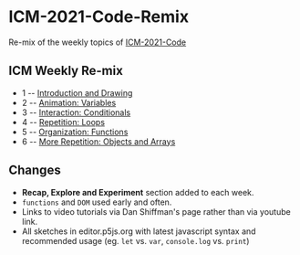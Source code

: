 # ICM-2021-Code-Remix
Re-mix of the weekly topics of [ICM-2021-Code](https://github.com/ITPNYU/ICM-2021-Code)

## ICM Weekly Re-mix

* 1 -- [Introduction and Drawing](weeks/01_intro.md)
* 2 -- [Animation: Variables](weeks/02_animation.md)
* 3 -- [Interaction: Conditionals](weeks/03_interaction.md)
* 4 -- [Repetition: Loops](weeks/04_loops.md)
* 5 -- [Organization: Functions](weeks/05_functions.md)
* 6 -- [More Repetition: Objects and Arrays](weeks/06_objects.md)
<!-- * 7 -- [The DOM](weeks/07_dom.md) and Final Project Presentations -->

## Changes

- **Recap, Explore and Experiment** section added to each week.
- `functions` and `DOM` used early and often.
- Links to video tutorials via Dan Shiffman's page rather than via youtube link.
- All sketches in editor.p5js.org with latest javascript syntax and recommended usage (eg. `let` vs. `var`, `console.log` vs. `print`)

<!-- 

## ICM Weekly Source

* 1 -- [Introduction and Drawing](weeks-ref/01_intro.md)
* 2 -- [Animation: Variables](weeks-ref/02_animation.md)
* 3 -- [Interaction: Conditionals](weeks/03_interaction.md)
* 4 -- [Repetition: Loops](weeks-ref/04_loops.md)
* 5 -- [Organization: Functions](weeks-ref/05_functions.md)
* 6 -- [More Repetition: Objects and Arrays](weeks-ref/06_objects.md)
* 7 -- [The DOM](weeks-ref/07_dom.md) and Final Project Presentations 

-->
